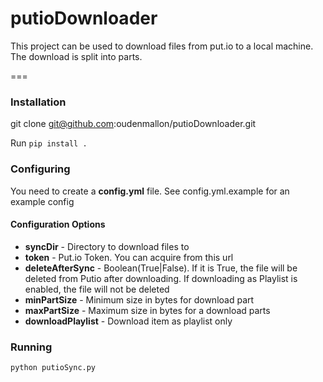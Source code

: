 putioDownloader
=============

This project can be used to download files from put.io to a local machine. The download is split into parts.

===

### Installation

git clone git@github.com:oudenmallon/putioDownloader.git

Run `pip install .`

### Configuring

You need to create a **config.yml** file. See config.yml.example for an example config

#### Configuration Options

* **syncDir** - Directory to download files to
* **token** - Put.io Token. You can acquire from this url
* **deleteAfterSync** - Boolean(True|False). If it is True, the file will be deleted from Putio after downloading. If downloading as Playlist is enabled, the file will not be deleted
* **minPartSize** - Minimum size in bytes for download part
* **maxPartSize** - Maximum size in bytes for a download parts
* **downloadPlaylist** - Download item as playlist only

### Running

`python putioSync.py`